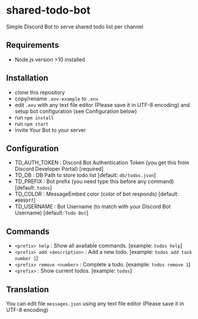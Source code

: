# shared-todo-bot
Simple Discord Bot to serve shared todo list per channel

## Requirements
- Node.js version >10 installed

## Installation
- clone this repository
- copy/rename `.env-example` to `.env`
- edit `.env` with any text file editor (Please save it in UTF-8 encoding) and setup bot configuration (see Configuration below)
- run `npm install`
- run `npm start`
- invite Your Bot to your server

## Configuration
- TD_AUTH_TOKEN : Discord Bot Authentication Token (you get this from Discord Developer Portal) [required]
- TD_DB : DB Path to store todo list [default: `db/todos.json`]
- TD_PREFIX : Bot prefix (you need type this before any command) [default: `todos`]
- TD_COLOR : MessageEmbed color (color of bot responds) [default: `#0099ff`]
- TD_USERNAME : Bot Username (to match with your Discord Bot Username) [default: `Todo Bot`]

## Commands
- `<prefix> help` : Show all available commands. [example: `todos help`]
- `<prefix> add <description>` : Add a new todo. [example: `todos add task number 1`]
- `<prefix> remove <number>` : Complete a todo. [example: `todos remove 1`]
- `<prefix>` : Show current todos. [example: `todos`]

## Translation
You can edit file `messages.json` using any text file editor (Please save it in UTF-8 encoding)
